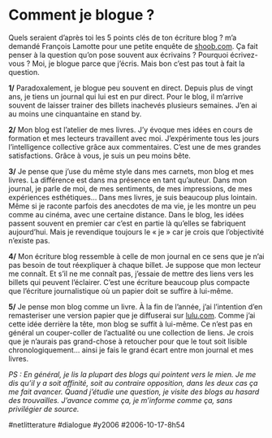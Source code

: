 # Comment je blogue ?

Quels seraient d’après toi les 5 points clés de ton écriture blog ? m’a demandé François Lamotte pour une petite enquête de [shoob.com](http://www.shoob.com/index.php/2006/10/17/comment-blogue-thierry-crouzet/). Ça fait penser à la question qu’on pose souvent aux écrivains ? Pourquoi écrivez-vous ? Moi, je blogue parce que j’écris. Mais bon c’est pas tout à fait la question.

**1/** Paradoxalement, je blogue peu souvent en direct. Depuis plus de vingt ans, je tiens un journal qui lui est en pur direct. Pour le blog, il m’arrive souvent de laisser trainer des billets inachevés plusieurs semaines. J’en ai au moins une cinquantaine en stand by.

**2/** Mon blog est l’atelier de mes livres. J’y évoque mes idées en cours de formation et mes lecteurs travaillent avec moi. J’expérimente tous les jours l’intelligence collective grâce aux commentaires. C’est une de mes grandes satisfactions. Grâce à vous, je suis un peu moins bête.

**3/** Je pense que j’use du même style dans mes carnets, mon blog et mes livres. La différence est dans ma présence en tant qu’auteur. Dans mon journal, je parle de moi, de mes sentiments, de mes impressions, de mes expériences esthétiques… Dans mes livres, je suis beaucoup plus lointain. Même si je raconte parfois des anecdotes de ma vie, je les montre un peu comme au cinéma, avec une certaine distance. Dans le blog, les idées passent souvent en premier car c’est en partie là qu’elles se fabriquent aujourd’hui. Mais je revendique toujours le « je » car je crois que l’objectivité n’existe pas.

**4/** Mon écriture blog ressemble à celle de mon journal en ce sens que je n’ai pas besoin de tout réexpliquer à chaque billet. Je suppose que mon lecteur me connaît. Et s’il ne me connaît pas, j’essaie de mettre des liens vers les billets qui peuvent l’éclairer. C’est une écriture beaucoup plus compacte que l’écriture journalistique où un papier doit se suffire à lui-même.

**5/** Je pense mon blog comme un livre. À la fin de l’année, j’ai l’intention d’en remasteriser une version papier que je diffuserai sur [lulu.com](http://www.lulu.com/fr). Comme j’ai cette idée derrière la tête, mon blog se suffit à lui-même. Ce n’est pas en général un couper-coller de l’actualité ou une collection de liens. Je crois que je n’aurais pas grand-chose à retoucher pour que le tout soit lisible chronologiquement… ainsi je fais le grand écart entre mon journal et mes livres.

*PS : En général, je lis la plupart des blogs qui pointent vers le mien. Je me dis qu’il y a soit affinité, soit au contraire opposition, dans les deux cas ça me fait avancer. Quand j’étudie une question, je visite des blogs au hasard des trouvailles. J’avance comme ça, je m’informe comme ça, sans privilégier de source.*

#netlitterature #dialogue #y2006 #2006-10-17-8h54
